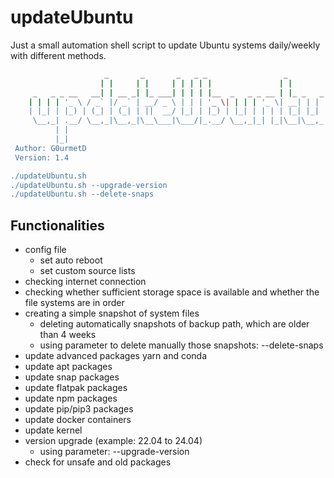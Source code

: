 # updateUbuntu
Just a small automation shell script to update Ubuntu systems daily/weekly with different methods.

```Bash
                     _       _       _   _ _                 _
                    | |     | |     | | | | |               | |
     _   _ _ __   __| | __ _| |_ ___| | | | |__  _   _ _ __ | |_ _   _
    | | | | '_ \ / _` |/ _` | __/ _ \ | | | '_ \| | | | '_ \| __| | | |
    | |_| | |_) | (_| | (_| | ||  __/ |_| | |_) | |_| | | | | |_| |_| |
     \__,_| .__/ \__,_|\__,_|\__\___|\___/|_.__/ \__,_|_| |_|\__|\__,_|
          | |
          |_|
 Author: G0urmetD
 Version: 1.4

./updateUbuntu.sh
./updateUbuntu.sh --upgrade-version
./updateUbuntu.sh --delete-snaps
```
## Functionalities
- config file
  - set auto reboot
  - set custom source lists
- checking internet connection
- checking whether sufficient storage space is available and whether the file systems are in order
- creating a simple snapshot of system files
  - deleting automatically snapshots of backup path, which are older than 4 weeks
  - using parameter to delete manually those snapshots: --delete-snaps
- update advanced packages yarn and conda
- update apt packages
- update snap packages
- update flatpak packages
- update npm packages
- update pip/pip3 packages
- update docker containers
- update kernel
- version upgrade (example: 22.04 to 24.04)
  - using parameter: --upgrade-version
- check for unsafe and old packages
